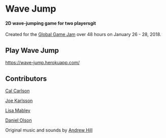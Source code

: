 # Wave Jump
#### 2D wave-jumping game for two playersgit 
Created for the [Global Game Jam](http://globalgamejam.org/) over 48 hours on January 26 - 28, 2018.

## Play Wave Jump
https://wave-jump.herokuapp.com/

## Contributors
[Cal Carlson](https://github.com/calcarlson)

[Joe Karlsson](https://github.com/JoeKarlsson)

[Lisa Mabley](https://www.lisamabley.codes/)

[Daniel Olson](https://github.com/Danielwbolson)

Original music and sounds by [Andrew Hill](https://www.origin414.com/andrew-hill)
